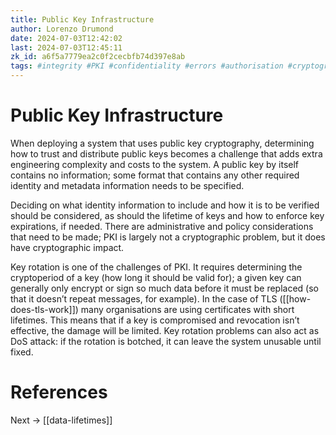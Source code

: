 ```yaml
---
title: Public Key Infrastructure
author: Lorenzo Drumond
date: 2024-07-03T12:42:02
last: 2024-07-03T12:45:11
zk_id: a6f5a7779ea2c0f2cecbfb74d397e8ab
tags: #integrity #PKI #confidentiality #errors #authorisation #cryptography #auditing #authenticity #basics #security #model #authentication
---
```



# Public Key Infrastructure

When deploying a system that uses public key cryptography, determining how to trust and distribute public keys becomes a challenge that adds extra engineering complexity and costs to the system. A public key by itself contains no information; some format that contains any other required identity and metadata information needs to be specified.

Deciding on what identity information to include and how it is to be verified should be considered, as should the lifetime of keys and how to enforce key expirations, if needed. There are administrative and policy considerations that need to be made; PKI is largely not a cryptographic problem, but it does have cryptographic impact.

Key rotation is one of the challenges of PKI. It requires determining the cryptoperiod of a key (how long it should be valid for); a given key can generally only encrypt or sign so much data before it must be replaced (so that it doesn’t repeat messages, for example). In the case of TLS ([[how-does-tls-work]]) many organisations are using certificates with short lifetimes. This means that if a key is compromised and revocation isn’t effective, the damage will be limited. Key rotation problems can also act as DoS attack: if the rotation is botched, it can leave the system unusable until fixed.



# References

Next -> [[data-lifetimes]]
